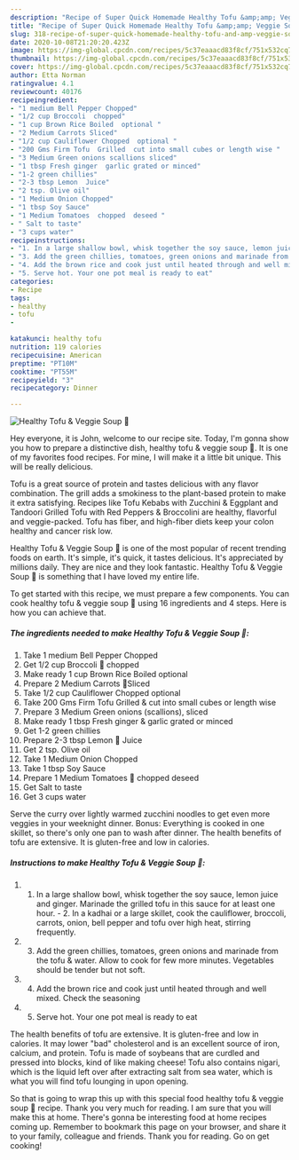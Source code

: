 ```yaml
---
description: "Recipe of Super Quick Homemade Healthy Tofu &amp;amp; Veggie Soup 🥣"
title: "Recipe of Super Quick Homemade Healthy Tofu &amp;amp; Veggie Soup 🥣"
slug: 318-recipe-of-super-quick-homemade-healthy-tofu-and-amp-veggie-soup
date: 2020-10-08T21:20:20.423Z
image: https://img-global.cpcdn.com/recipes/5c37eaaacd83f8cf/751x532cq70/healthy-tofu-veggie-soup-🥣-recipe-main-photo.jpg
thumbnail: https://img-global.cpcdn.com/recipes/5c37eaaacd83f8cf/751x532cq70/healthy-tofu-veggie-soup-🥣-recipe-main-photo.jpg
cover: https://img-global.cpcdn.com/recipes/5c37eaaacd83f8cf/751x532cq70/healthy-tofu-veggie-soup-🥣-recipe-main-photo.jpg
author: Etta Norman
ratingvalue: 4.1
reviewcount: 40176
recipeingredient:
- "1 medium Bell Pepper Chopped"
- "1/2 cup Broccoli  chopped"
- "1 cup Brown Rice Boiled  optional "
- "2 Medium Carrots Sliced"
- "1/2 cup Cauliflower Chopped  optional "
- "200 Gms Firm Tofu  Grilled  cut into small cubes or length wise "
- "3 Medium Green onions scallions sliced"
- "1 tbsp Fresh ginger  garlic grated or minced"
- "1-2 green chillies"
- "2-3 tbsp Lemon  Juice"
- "2 tsp. Olive oil"
- "1 Medium Onion Chopped"
- "1 tbsp Soy Sauce"
- "1 Medium Tomatoes  chopped  deseed "
- " Salt to taste"
- "3 cups water"
recipeinstructions:
- "1. In a large shallow bowl, whisk together the soy sauce, lemon juice and ginger. Marinade the grilled tofu in this sauce for at least one hour.  2. In a kadhai or a large skillet, cook the cauliflower, broccoli, carrots, onion, bell pepper and tofu over high heat, stirring frequently."
- "3. Add the green chillies, tomatoes, green onions and marinade from the tofu &amp; water. Allow to cook for few more minutes. Vegetables should be tender but not soft."
- "4. Add the brown rice and cook just until heated through and well mixed. Check the seasoning"
- "5. Serve hot. Your one pot meal is ready to eat"
categories:
- Recipe
tags:
- healthy
- tofu
- 

katakunci: healthy tofu  
nutrition: 119 calories
recipecuisine: American
preptime: "PT10M"
cooktime: "PT55M"
recipeyield: "3"
recipecategory: Dinner

---
```



![Healthy Tofu &amp; Veggie Soup 🥣](https://img-global.cpcdn.com/recipes/5c37eaaacd83f8cf/751x532cq70/healthy-tofu-veggie-soup-🥣-recipe-main-photo.jpg)

Hey everyone, it is John, welcome to our recipe site. Today, I'm gonna show you how to prepare a distinctive dish, healthy tofu &amp; veggie soup 🥣. It is one of my favorites food recipes. For mine, I will make it a little bit unique. This will be really delicious.

Tofu is a great source of protein and tastes delicious with any flavor combination. The grill adds a smokiness to the plant-based protein to make it extra satisfying. Recipes like Tofu Kebabs with Zucchini &amp; Eggplant and Tandoori Grilled Tofu with Red Peppers &amp; Broccolini are healthy, flavorful and veggie-packed. Tofu has fiber, and high-fiber diets keep your colon healthy and cancer risk low.

Healthy Tofu &amp; Veggie Soup 🥣 is one of the most popular of recent trending foods on earth. It's simple, it's quick, it tastes delicious. It's appreciated by millions daily. They are nice and they look fantastic. Healthy Tofu &amp; Veggie Soup 🥣 is something that I have loved my entire life.


To get started with this recipe, we must prepare a few components. You can cook healthy tofu &amp; veggie soup 🥣 using 16 ingredients and 4 steps. Here is how you can achieve that.

<!--inarticleads1-->

##### The ingredients needed to make Healthy Tofu &amp; Veggie Soup 🥣:

1. Take 1 medium Bell Pepper Chopped
1. Get 1/2 cup Broccoli 🥦 chopped
1. Make ready 1 cup Brown Rice Boiled  optional 
1. Prepare 2 Medium Carrots 🥕Sliced
1. Take 1/2 cup Cauliflower Chopped  optional 
1. Take 200 Gms Firm Tofu  Grilled &amp; cut into small cubes or length wise 
1. Prepare 3 Medium Green onions (scallions), sliced
1. Make ready 1 tbsp Fresh ginger &amp; garlic grated or minced
1. Get 1-2 green chillies
1. Prepare 2-3 tbsp Lemon 🍋 Juice
1. Get 2 tsp. Olive oil
1. Take 1 Medium Onion Chopped
1. Take 1 tbsp Soy Sauce
1. Prepare 1 Medium Tomatoes 🍅 chopped  deseed 
1. Get  Salt to taste
1. Get 3 cups water


Serve the curry over lightly warmed zucchini noodles to get even more veggies in your weeknight dinner. Bonus: Everything is cooked in one skillet, so there&#39;s only one pan to wash after dinner. The health benefits of tofu are extensive. It is gluten-free and low in calories. 

<!--inarticleads2-->

##### Instructions to make Healthy Tofu &amp; Veggie Soup 🥣:

1. 1. In a large shallow bowl, whisk together the soy sauce, lemon juice and ginger. Marinade the grilled tofu in this sauce for at least one hour.  - 2. In a kadhai or a large skillet, cook the cauliflower, broccoli, carrots, onion, bell pepper and tofu over high heat, stirring frequently.
1. 3. Add the green chillies, tomatoes, green onions and marinade from the tofu &amp; water. Allow to cook for few more minutes. Vegetables should be tender but not soft.
1. 4. Add the brown rice and cook just until heated through and well mixed. Check the seasoning
1. 5. Serve hot. Your one pot meal is ready to eat


The health benefits of tofu are extensive. It is gluten-free and low in calories. It may lower &#34;bad&#34; cholesterol and is an excellent source of iron, calcium, and protein. Tofu is made of soybeans that are curdled and pressed into blocks, kind of like making cheese! Tofu also contains nigari, which is the liquid left over after extracting salt from sea water, which is what you will find tofu lounging in upon opening. 

So that is going to wrap this up with this special food healthy tofu &amp; veggie soup 🥣 recipe. Thank you very much for reading. I am sure that you will make this at home. There's gonna be interesting food at home recipes coming up. Remember to bookmark this page on your browser, and share it to your family, colleague and friends. Thank you for reading. Go on get cooking!
